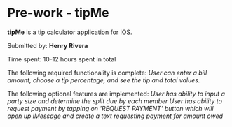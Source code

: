 # Pre-work - tipMe

**tipMe** is a tip calculator application for iOS.

Submitted by: **Henry Rivera**

Time spent: 10-12 hours spent in total


The following required functionality is complete:
*User can enter a bill amount, choose a tip percentage, and see the tip and total values.*

The following optional features are implemented:
*User has ability to input a party size and determine the split due by each member*
*User has ability to request payment by tapping on 'REQUEST PAYMENT' button which will open up iMessage and create a text requesting payment for amount owed*
